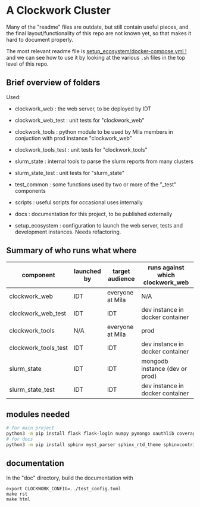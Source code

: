 # A Clockwork Cluster

Many of the "readme" files are outdate, but still contain useful pieces,
and the final layout/functionality of this repo are not known yet, so that
makes it hard to document properly.

The most relevant readme file is
[setup_ecosystem/docker-compose.yml !](https://github.com/mila-iqia/clockwork/blob/master/setup_ecosystem/docker-compose.yml)
and we can see how to use it by looking at the various `.sh` files
in the top level of this repo.

## Brief overview of folders

Used:

* clockwork_web : the web server, to be deployed by IDT
* clockwork_web_test : unit tests for "clockwork_web"

* clockwork_tools : python module to be used by Mila members in conjuction with prod instance "clockwork_web"
* clockwork_tools_test : unit tests for "clockwork_tools"

* slurm_state : internal tools to parse the slurm reports from many clusters
* slurm_state_test : unit tests for "slurm_state"

* test_common : some functions used by two or more of the "_test" components

* scripts : useful scripts for occasional uses internally
* docs : documentation for this project, to be published externally

* setup_ecosystem : configuration to launch the web server, tests and development instances. Needs refactoring.


## Summary of who runs what where

| component | launched by | target audience | runs against which clockwork_web |
|--|--|--|--|
| clockwork_web | IDT | everyone at Mila | N/A |
| clockwork_web_test | IDT | IDT | dev instance in docker container |
| clockwork_tools | N/A | everyone at Mila  | prod |
| clockwork_tools_test | IDT | IDT | dev instance in docker container |
| slurm_state | IDT | IDT | mongodb instance (dev or prod) |
| slurm_state_test | IDT | IDT | dev instance in docker container |

## modules needed

```bash
# for main project
python3 -m pip install flask flask-login numpy pymongo oauthlib coverage black ldap3 toml
# for docs
python3 -m pip install sphinx myst_parser sphinx_rtd_theme sphinxcontrib.httpdomain
```

## documentation

In the "doc" directory, build the documentation with
```
export CLOCKWORK_CONFIG=../test_config.toml
make rst
make html
```
